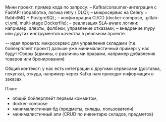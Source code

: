 Мини проект, пример кода по запросу:
– Kafka/consumer-интеграция с FastAPI (обработка, логика retry / DLQ);
– микросервис на Celery + RabbitMQ + PostgreSQL;
– конфигурация CI/CD (docker-compose, .gitlab-ci.yml, multi-stage Dockerfile);
– реализация SLA-aware логики: например, алерты, фолбэки, управление отказами;
– внедрение mypy или других инструментов качества в реальном проекте.


-- идея проекта: микросервис для управления складами (т.е. бойлерплейт проект)
дальше уже минималистичный пример:
у нас будут Юзеры (админы, с различными правами, например добавления товаров или бронирования)



Общий контекст:
у нас есть интеграции с другими сервисами (доставка, покупка), откуда, например через Kafka нам приходит информация о заказах

План: 
   - общий бойлерплейт первым коммитом,
   - docker-compose
   - минималистичная бд (предметы, склады, пользователи)
   - минималистичный апи (CRUD по инвентарю складов, предметов)
